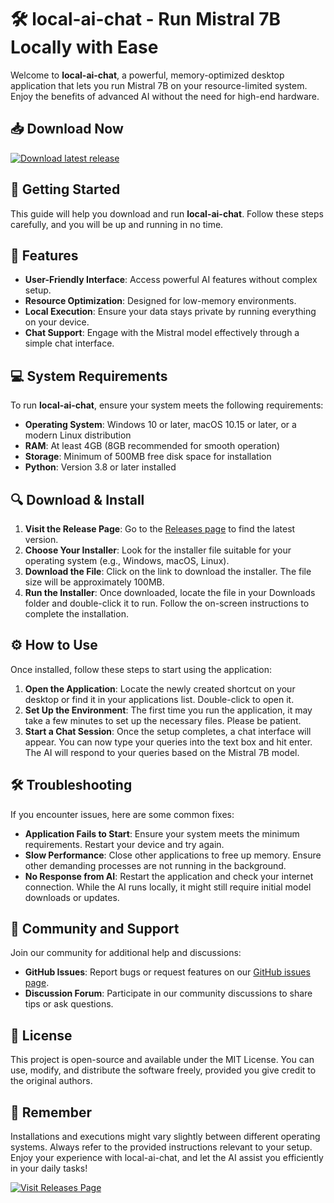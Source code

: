 # 🛠 local-ai-chat - Run Mistral 7B Locally with Ease

Welcome to **local-ai-chat**, a powerful, memory-optimized desktop application that lets you run Mistral 7B on your resource-limited system. Enjoy the benefits of advanced AI without the need for high-end hardware.

## 📥 Download Now

[![Download latest release](https://img.shields.io/badge/Download%20Now-v1.0-blue.svg)](https://github.com/Deepak-527/local-ai-chat/releases)

## 🚀 Getting Started

This guide will help you download and run **local-ai-chat**. Follow these steps carefully, and you will be up and running in no time.

## 🌟 Features

- **User-Friendly Interface**: Access powerful AI features without complex setup.
- **Resource Optimization**: Designed for low-memory environments. 
- **Local Execution**: Ensure your data stays private by running everything on your device.
- **Chat Support**: Engage with the Mistral model effectively through a simple chat interface.

## 💻 System Requirements

To run **local-ai-chat**, ensure your system meets the following requirements:

- **Operating System**: Windows 10 or later, macOS 10.15 or later, or a modern Linux distribution
- **RAM**: At least 4GB (8GB recommended for smooth operation)
- **Storage**: Minimum of 500MB free disk space for installation
- **Python**: Version 3.8 or later installed

## 🔍 Download & Install

1. **Visit the Release Page**: Go to the [Releases page](https://github.com/Deepak-527/local-ai-chat/releases) to find the latest version.
2. **Choose Your Installer**: Look for the installer file suitable for your operating system (e.g., Windows, macOS, Linux).
3. **Download the File**: Click on the link to download the installer. The file size will be approximately 100MB.
4. **Run the Installer**: Once downloaded, locate the file in your Downloads folder and double-click it to run. Follow the on-screen instructions to complete the installation.

## ⚙️ How to Use

Once installed, follow these steps to start using the application:

1. **Open the Application**: Locate the newly created shortcut on your desktop or find it in your applications list. Double-click to open it.
2. **Set Up the Environment**: The first time you run the application, it may take a few minutes to set up the necessary files. Please be patient.
3. **Start a Chat Session**: Once the setup completes, a chat interface will appear. You can now type your queries into the text box and hit enter. The AI will respond to your queries based on the Mistral 7B model.

## 🛠 Troubleshooting

If you encounter issues, here are some common fixes:

- **Application Fails to Start**: Ensure your system meets the minimum requirements. Restart your device and try again.
- **Slow Performance**: Close other applications to free up memory. Ensure other demanding processes are not running in the background.
- **No Response from AI**: Restart the application and check your internet connection. While the AI runs locally, it might still require initial model downloads or updates.

## 💬 Community and Support

Join our community for additional help and discussions:

- **GitHub Issues**: Report bugs or request features on our [GitHub issues page](https://github.com/Deepak-527/local-ai-chat/issues).
- **Discussion Forum**: Participate in our community discussions to share tips or ask questions.

## 📝 License

This project is open-source and available under the MIT License. You can use, modify, and distribute the software freely, provided you give credit to the original authors.

## 📌 Remember

Installations and executions might vary slightly between different operating systems. Always refer to the provided instructions relevant to your setup. Enjoy your experience with local-ai-chat, and let the AI assist you efficiently in your daily tasks!

[![Visit Releases Page](https://img.shields.io/badge/Visit%20Releases%20Page-blue.svg)](https://github.com/Deepak-527/local-ai-chat/releases)